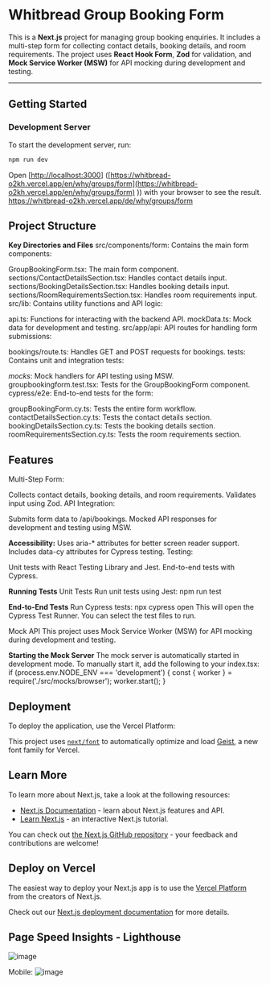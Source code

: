 # Whitbread Group Booking Form

This is a **Next.js** project for managing group booking enquiries. It includes a multi-step form for collecting contact details, booking details, and room requirements. The project uses **React Hook Form**, **Zod** for validation, and **Mock Service Worker (MSW)** for API mocking during development and testing.

---

## Getting Started

### Development Server

To start the development server, run:

```bash
npm run dev
```

Open [[http://localhost:3000](http://localhost:3000)]
([https://whitbread-o2kh.vercel.app/en/why/groups/form](https://whitbread-o2kh.vercel.app/en/why/groups/form)
)) with your browser to see the result.
https://whitbread-o2kh.vercel.app/de/why/groups/form

## **Project Structure**
**Key Directories and Files**
src/components/form: Contains the main form components:

GroupBookingForm.tsx: The main form component.
sections/ContactDetailsSection.tsx: Handles contact details input.
sections/BookingDetailsSection.tsx: Handles booking details input.
sections/RoomRequirementsSection.tsx: Handles room requirements input.
src/lib: Contains utility functions and API logic:

api.ts: Functions for interacting with the backend API.
mockData.ts: Mock data for development and testing.
src/app/api: API routes for handling form submissions:

bookings/route.ts: Handles GET and POST requests for bookings.
tests: Contains unit and integration tests:

_mocks_: Mock handlers for API testing using MSW.
groupbookingform.test.tsx: Tests for the GroupBookingForm component.
cypress/e2e: End-to-end tests for the form:

groupBookingForm.cy.ts: Tests the entire form workflow.
contactDetailsSection.cy.ts: Tests the contact details section.
bookingDetailsSection.cy.ts: Tests the booking details section.
roomRequirementsSection.cy.ts: Tests the room requirements section.

## **Features**
Multi-Step Form:

Collects contact details, booking details, and room requirements.
Validates input using Zod.
API Integration:

Submits form data to /api/bookings.
Mocked API responses for development and testing using MSW.

**Accessibility:**
Uses aria-* attributes for better screen reader support.
Includes data-cy attributes for Cypress testing.
Testing:

Unit tests with React Testing Library and Jest.
End-to-end tests with Cypress.

**Running Tests**
Unit Tests
Run unit tests using Jest:
npm run test

**End-to-End Tests**
Run Cypress tests:
npx cypress open
This will open the Cypress Test Runner. You can select the test files to run.

Mock API
This project uses Mock Service Worker (MSW) for API mocking during development and testing.

**Starting the Mock Server**
The mock server is automatically started in development mode. To manually start it, add the following to your index.tsx:
if (process.env.NODE_ENV === 'development') {
  const { worker } = require('./src/mocks/browser');
  worker.start();
}

## **Deployment**
To deploy the application, use the Vercel Platform:


This project uses [`next/font`](https://nextjs.org/docs/app/building-your-application/optimizing/fonts) to automatically optimize and load [Geist](https://vercel.com/font), a new font family for Vercel.

## Learn More

To learn more about Next.js, take a look at the following resources:

- [Next.js Documentation](https://nextjs.org/docs) - learn about Next.js features and API.
- [Learn Next.js](https://nextjs.org/learn) - an interactive Next.js tutorial.

You can check out [the Next.js GitHub repository](https://github.com/vercel/next.js) - your feedback and contributions are welcome!

## Deploy on Vercel

The easiest way to deploy your Next.js app is to use the [Vercel Platform](https://vercel.com/new?utm_medium=default-template&filter=next.js&utm_source=create-next-app&utm_campaign=create-next-app-readme) from the creators of Next.js.

Check out our [Next.js deployment documentation](https://nextjs.org/docs/app/building-your-application/deploying) for more details.

## Page Speed Insights - Lighthouse

![image](https://github.com/user-attachments/assets/a4da6132-9abb-4e58-a78c-a0cd5ac61112)

Mobile: ![image](https://github.com/user-attachments/assets/8d29b82e-0cce-4393-a788-ec38af103924)



